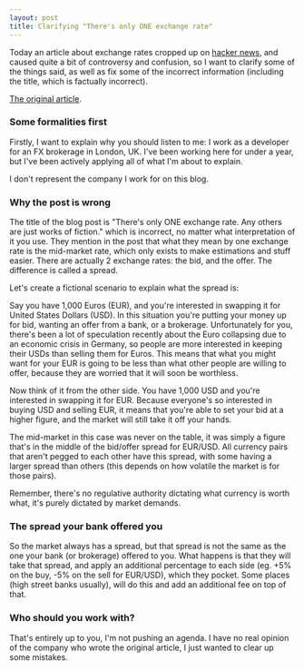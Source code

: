 ```yaml
---
layout: post
title: Clarifying "There's only ONE exchange rate"
---
```


Today an article about exchange rates cropped up on [hacker news](http://news.ycombinator.com/item?id=4697193), and caused quite a bit of controversy and confusion, so I want to clarify some of the things said, as well as fix some of the incorrect information (including the title, which is factually incorrect).

[The original article](http://transferwise.com/blog/2012-10/one-real-exchange-rate).

### Some formalities first

Firstly, I want to explain why you should listen to me: I work as a developer for an FX brokerage in London, UK. I've been working here for under a year, but I've been actively applying all of what I'm about to explain.

I don't represent the company I work for on this blog.

### Why the post is wrong

The title of the blog post is "There's only ONE exchange rate. Any others are just works of fiction." which is incorrect, no matter what interpretation of it you use. They mention in the post that what they mean by one exchange rate is the mid-market rate, which only exists to make estimations and stuff easier. There are actually 2 exchange rates: the bid, and the offer. The difference is called a spread.

Let's create a fictional scenario to explain what the spread is:

Say you have 1,000 Euros (EUR), and you're interested in swapping it for United States Dollars (USD). In this situation you're putting your money up for bid, wanting an offer from a bank, or a brokerage. Unfortunately for you, there's been a lot of speculation recently about the Euro collapsing due to an economic crisis in Germany, so people are more interested in keeping their USDs than selling them for Euros. This means that what you might want for your EUR is going to be less than what other people are willing to offer, because they are worried that it will soon be worthless.

Now think of it from the other side. You have 1,000 USD and you're interested in swapping it for EUR. Because everyone's so interested in buying USD and selling EUR, it means that you're able to set your bid at a higher figure, and the market will still take it off your hands.

The mid-market in this case was never on the table, it was simply a figure that's in the middle of the bid/offer spread for EUR/USD. All currency pairs that aren't pegged to each other have this spread, with some having a larger spread than others (this depends on how volatile the market is for those pairs).

Remember, there's no regulative authority dictating what currency is worth what, it's purely dictated by market demands.

### The spread your bank offered you

So the market always has a spread, but that spread is not the same as the one your bank (or brokerage) offered to you. What happens is that they will take that spread, and apply an additional percentage to each side (eg. +5% on the buy, -5% on the sell for EUR/USD), which they pocket. Some places (high street banks usually), will do this and add an additional fee on top of that.

### Who should you work with?

That's entirely up to you, I'm not pushing an agenda. I have no real opinion of the company who wrote the original article, I just wanted to clear up some mistakes.
